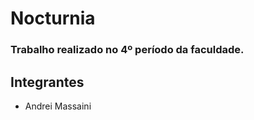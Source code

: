 
# Nocturnia
### Trabalho realizado no 4º período da faculdade.


## Integrantes
- Andrei Massaini


